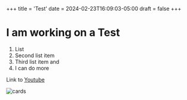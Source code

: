 +++
title = 'Test'
date = 2024-02-23T16:09:03-05:00
draft = false
+++

# I am working on a Test

1. List
2. Second list item
3. Third list item and
4. I can do more

Link to [Youtube](https://www.youtube.com)

![cards](/title_image.jpg)


